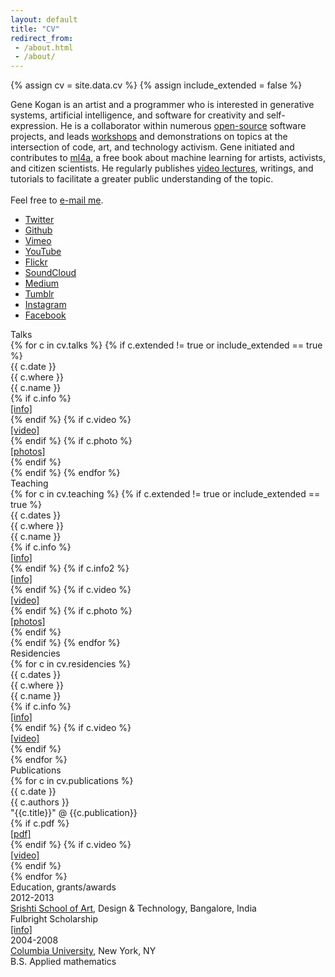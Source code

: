 ```yaml
---
layout: default
title: "CV"
redirect_from: 
 - /about.html
 - /about/
---
```


{% assign cv = site.data.cv %}
{% assign include_extended = false %}

<div id="about">
	<div id="cv_bio">
		<!--<a href="/images/home/gene.jpg" rel="lightbox[eb]">Gene Kogan</a>-->Gene Kogan is an artist and a programmer who is interested in generative systems, artificial intelligence, and software for creativity and self-expression. He is a collaborator within numerous <a href="https://www.github.com/genekogan">open-source</a> software projects, and leads <a href="/workshops">workshops</a> and demonstrations on topics at the intersection of code, art, and technology activism. Gene initiated and contributes to <a href="https://ml4a.github.io">ml4a</a>, a free book about machine learning for artists, activists, and citizen scientists. He regularly publishes <a href="https://ml4a.github.io/classes">video lectures</a>, writings, and tutorials to facilitate a greater public understanding of the topic.<br/><br/>Feel free to <a href="mailto:kogan dot gene at gmail dot com">e-mail me</a>.
	</div>	
	<div id="cv_elsewhere" class="cv_section">
		<ul>
			<li><a href="https://www.twitter.com/genekogan">Twitter</a></li>
			<li><a href="https://www.github.com/genekogan">Github</a></li>
			<li><a href="https://www.vimeo.com/genekogan">Vimeo</a></li>
			<li><a href="https://www.youtube.com/user/ekogan19/videos">YouTube</a></li>
			<li><a href="https://www.flickr.com/genekogan">Flickr</a></li>
			<li><a href="https://www.soundcloud.com/genekogan">SoundCloud</a></li>
			<li><a href="https://www.medium.com/@genekogan">Medium</a></li>
			<li><a href="https://electricdosa.tumblr.com">Tumblr</a></li>
			<li><a href="https://www.instagram.com/genekogan">Instagram</a></li>
			<li><a href="https://www.facebook.com/genekogan1">Facebook</a></li>
	    </ul>
	</div>
	<div class="cv_section">
		<div class="cv_heading">Talks</div>
		{% for c in cv.talks %}
		{% if c.extended != true or include_extended == true %}
		<div class="cv_entry">
			<div class="date">{{ c.date }}</div>
			<div class="where">{{ c.where }}</div>
			<div class="name">{{ c.name }}</div>
			<div class="links">
				{% if c.info %}
					<div class="info_link">
						<a href="{{ c.info }}">[info]</a>
					</div>
				{% endif %}
				{% if c.video %}
					<div class="video_link">
						<a href="{{ c.video }}">[video]</a>
					</div>
				{% endif %}
				{% if c.photo %}
					<div class="video_link">
						<a href="{{ c.photo }}">[photos]</a>
					</div>
				{% endif %}
			</div>
		</div>
		{% endif %}
		{% endfor %}			
	</div>
	<div id="teaching" class="cv_section">
		<div class="cv_heading">Teaching</div>
		{% for c in cv.teaching %}
		{% if c.extended != true or include_extended == true %}
		<div class="cv_entry">
			<div class="date">{{ c.dates }}</div>
			<div class="where">{{ c.where }}</div>
			<div class="name">{{ c.name }}</div>
			<div class="links">
				{% if c.info %}
					<div class="info_link">
						<a href="{{ c.info }}">[info]</a>
					</div>
				{% endif %}
				{% if c.info2 %}
					<div class="info_link">
						<a href="{{ c.info2 }}">[info]</a>
					</div>
				{% endif %}
				{% if c.video %}
					<div class="video_link">
						<a href="{{ c.video }}">[video]</a>
					</div>
				{% endif %}
				{% if c.photo %}
					<div class="video_link">
						<a href="{{ c.photo }}">[photos]</a>
					</div>
				{% endif %}
			</div>
		</div>
		{% endif %}			
		{% endfor %}			
	</div>
	<div class="cv_section">
		<div class="cv_heading">Residencies</div>
		{% for c in cv.residencies %}
		<div class="cv_entry">
			<div class="date">{{ c.dates }}</div>
			<div class="where">{{ c.where }}</div>
			<div class="name">{{ c.name }}</div>
			<div class="links">
				{% if c.info %}
					<div class="info_link">
						<a href="{{ c.info }}">[info]</a>
					</div>
				{% endif %}
				{% if c.video %}
					<div class="video_link">
						<a href="{{ c.video }}">[video]</a>
					</div>
				{% endif %}
			</div>
		</div>
		{% endfor %}
	</div>
	<div class="cv_section">
		<div class="cv_heading">Publications</div>
		{% for c in cv.publications %}
		<div class="cv_entry">
			<div class="date">{{ c.date }}</div>
			<div class="where">{{ c.authors }}</div>
			<div class="name">"{{c.title}}" @ {{c.publication}}</div>
			<div class="links">
				{% if c.pdf %}
					<div class="info_link">
						<a href="{{ c.pdf }}">[pdf]</a>
					</div>
				{% endif %}
				{% if c.video %}
					<div class="video_link">
						<a href="{{ c.video }}">[video]</a>
					</div>
				{% endif %}
			</div>
		</div>
		{% endfor %}
	</div>
	<div class="cv_section">
		<div class="cv_heading">Education, grants/awards</div>
		<div class="cv_entry">
			<div class="date">2012-2013</div>
			<div class="where"><a href="http://srishti.ac.in/">Srishti School of Art</a>, Design & Technology, Bangalore, India</div>
			<div class="name">Fulbright Scholarship</div>
			<div class="links"><div class="info_link"><a href="http://www.usief.org.in/2012-2013-USFellows/students/Kogan-Gennady.html">[info]</a></div></div>
		</div>
		<div class="cv_entry">
			<div class="date">2004-2008</div>
			<div class="where"><a href="http://apam.columbia.edu/">Columbia University</a>, New York, NY</div>
			<div class="name">B.S. Applied mathematics</div>
			<div class="links"></div>
		</div>
	</div>
</div>
